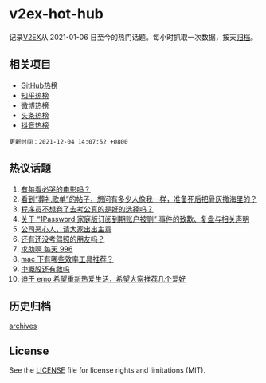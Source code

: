 # v2ex-hot-hub

 记录[V2EX](https://www.v2ex.com/)从 2021-01-06 日至今的热门话题。每小时抓取一次数据，按天[归档](archives)。
 
 ## 相关项目

- [GitHub热榜](https://github.com/lonnyzhang423/github-hot-hub)
- [知乎热榜](https://github.com/lonnyzhang423/zhihu-hot-hub)
- [微博热榜](https://github.com/lonnyzhang423/weibo-hot-hub)
- [头条热榜](https://github.com/lonnyzhang423/toutiao-hot-hub)
- [抖音热榜](https://github.com/lonnyzhang423/douyin-hot-hub)


 `更新时间：2021-12-04 14:07:52 +0800`

## 热议话题

1. [有每看必哭的电影吗？](https://www.v2ex.com/t/819830)
1. [看到“葬礼歌单”的帖子，想问有多少人像我一样，准备死后把骨灰撒海里的？](https://www.v2ex.com/t/819826)
1. [程序员不想卷了去考公真的是好的选择吗？](https://www.v2ex.com/t/819829)
1. [关于 “1Password 家庭版订阅到期账户被删” 事件的致歉、复盘与相关声明](https://www.v2ex.com/t/819853)
1. [公司恶心人，请大家出出主意](https://www.v2ex.com/t/819842)
1. [还有还没考驾照的朋友吗？](https://www.v2ex.com/t/819787)
1. [求助啊 每天 996](https://www.v2ex.com/t/819786)
1. [mac 下有哪些效率工具推荐？](https://www.v2ex.com/t/819885)
1. [中概股还有救吗](https://www.v2ex.com/t/819926)
1. [迫于 emo 希望重新热爱生活，希望大家推荐几个爱好](https://www.v2ex.com/t/819796)

## 历史归档

[archives](archives)

## License

See the [LICENSE](LICENSE) file for license rights and limitations (MIT).
